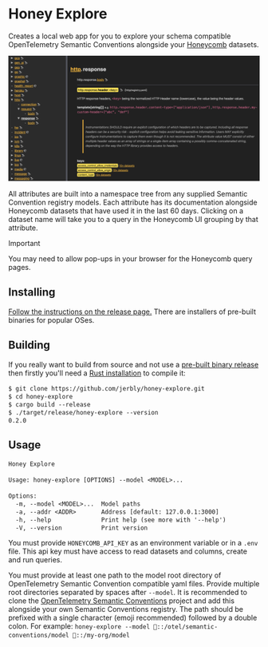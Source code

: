 # Honey Explore

Creates a local web app for you to explore your schema compatible OpenTelemetry Semantic Conventions alongside your [Honeycomb](https://honeycomb.io) datasets.

![a screenshot showing the web app](screenshot.png "Web app screenshot")

All attributes are built into a namespace tree from any supplied Semantic Convention registry models. Each attribute has its documentation alongside Honeycomb datasets that have used it in the last 60 days. Clicking on a dataset name will take you to a query in the Honeycomb UI grouping by that attribute.

> [!IMPORTANT]
> You may need to allow pop-ups in your browser for the Honeycomb query pages.

## Installing

[Follow the instructions on the release page.](https://github.com/jerbly/honey-explore/releases) There are installers of pre-built binaries for popular OSes.

## Building

If you really want to build from source and not use a [pre-built binary release](https://github.com/jerbly/honey-explore/releases) then firstly you'll need a
[Rust installation](https://www.rust-lang.org/) to compile it:

```shell
$ git clone https://github.com/jerbly/honey-explore.git
$ cd honey-explore
$ cargo build --release
$ ./target/release/honey-explore --version
0.2.0
```

## Usage

```text
Honey Explore

Usage: honey-explore [OPTIONS] --model <MODEL>...

Options:
  -m, --model <MODEL>...  Model paths
  -a, --addr <ADDR>       Address [default: 127.0.0.1:3000]
  -h, --help              Print help (see more with '--help')
  -V, --version           Print version
```

You must provide `HONEYCOMB_API_KEY` as an environment variable or in a `.env` file. This api key must have access to read datasets and columns, create and run queries.

You must provide at least one path to the model root directory of OpenTelemetry Semantic Convention compatible yaml files. Provide multiple root directories separated by spaces after `--model`. It is recommended to clone the [OpenTelemetry Semantic Conventions](https://github.com/open-telemetry/semantic-conventions) project and add this alongside your own Semantic Conventions registry. The path should be prefixed with a single character (emoji recommended) followed by a double colon. For example: `honey-explore --model 🔭::/otel/semantic-conventions/model 🤖::/my-org/model`
